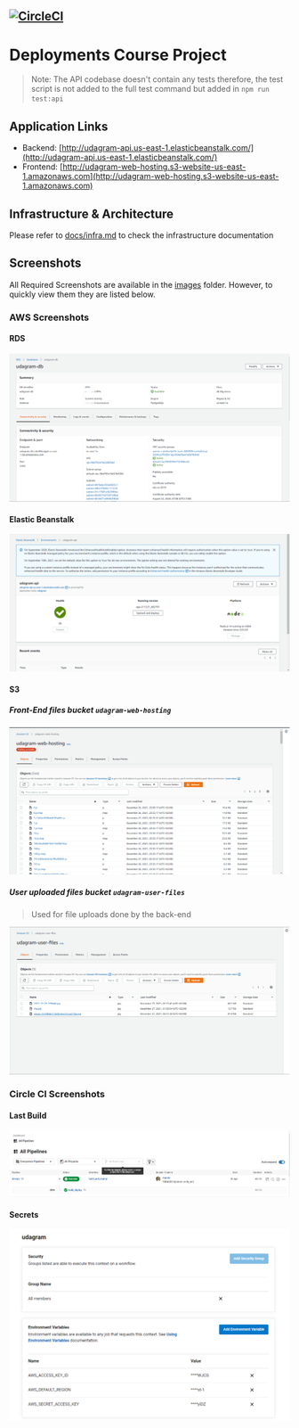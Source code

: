[![CircleCI](https://circleci.com/gh/atwamahmoud/devops/tree/master.svg?style=shield)](https://circleci.com/gh/atwamahmoud/devops/tree/master)
---

# Deployments Course Project

> Note: The API codebase doesn't contain any tests therefore, the test script is not added to the full test command but added in `npm run test:api`  


## Application Links

- Backend: [http://udagram-api.us-east-1.elasticbeanstalk.com/](http://udagram-api.us-east-1.elasticbeanstalk.com/)
- Frontend: [http://udagram-web-hosting.s3-website-us-east-1.amazonaws.com](http://udagram-web-hosting.s3-website-us-east-1.amazonaws.com)

## Infrastructure & Architecture

Please refer to [docs/infra.md](./docs/infra.md) to check the infrastructure documentation





## Screenshots

All Required Screenshots are available in the [images](https://github.com/atwamahmoud/devops/tree/master/images) folder. However, to quickly view them they are listed below.

### AWS Screenshots

#### RDS

![](./images/rds.png)

#### Elastic Beanstalk

![](./images/ebs.png)

#### S3

##### Front-End files bucket `udagram-web-hosting`

![](./images/web-udagram.png)

##### User uploaded files bucket `udagram-user-files`

> Used for file uploads done by the back-end

![](./images/user-data.png)

### Circle CI Screenshots

#### Last Build

![](./images/last-build.png)

#### Secrets

![](./images/secrets.png)
